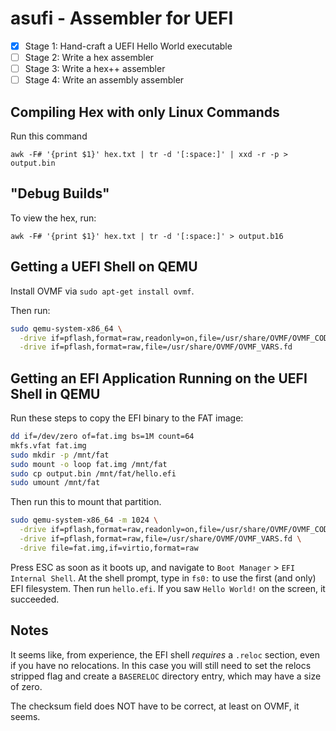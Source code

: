 # asufi - Assembler for UEFI

- [x] Stage 1: Hand-craft a UEFI Hello World executable
- [ ] Stage 2: Write a hex assembler
- [ ] Stage 3: Write a hex++ assembler
- [ ] Stage 4: Write an assembly assembler

## Compiling Hex with only Linux Commands

Run this command

```
awk -F# '{print $1}' hex.txt | tr -d '[:space:]' | xxd -r -p > output.bin
```

## "Debug Builds"

To view the hex, run:

```
awk -F# '{print $1}' hex.txt | tr -d '[:space:]' > output.b16
```

## Getting a UEFI Shell on QEMU

Install OVMF via `sudo apt-get install ovmf`.

Then run:

```bash
sudo qemu-system-x86_64 \
  -drive if=pflash,format=raw,readonly=on,file=/usr/share/OVMF/OVMF_CODE.fd \
  -drive if=pflash,format=raw,file=/usr/share/OVMF/OVMF_VARS.fd
```

## Getting an EFI Application Running on the UEFI Shell in QEMU

Run these steps to copy the EFI binary to the FAT image:

```bash
dd if=/dev/zero of=fat.img bs=1M count=64
mkfs.vfat fat.img
sudo mkdir -p /mnt/fat
sudo mount -o loop fat.img /mnt/fat
sudo cp output.bin /mnt/fat/hello.efi
sudo umount /mnt/fat
```

Then run this to mount that partition.

```bash
sudo qemu-system-x86_64 -m 1024 \
  -drive if=pflash,format=raw,readonly=on,file=/usr/share/OVMF/OVMF_CODE.fd \
  -drive if=pflash,format=raw,file=/usr/share/OVMF/OVMF_VARS.fd \
  -drive file=fat.img,if=virtio,format=raw
```

Press ESC as soon as it boots up, and navigate to
`Boot Manager` > `EFI Internal Shell`. At the shell prompt, type in `fs0:` to
use the first (and only) EFI filesystem. Then run `hello.efi`. If you saw
`Hello World!` on the screen, it succeeded.

## Notes

It seems like, from experience, the EFI shell _requires_ a `.reloc` section,
even if you have no relocations. In this case you will still need to set the
relocs stripped flag and create a `BASERELOC` directory entry, which may have
a size of zero.

The checksum field does NOT have to be correct, at least on OVMF, it seems.

